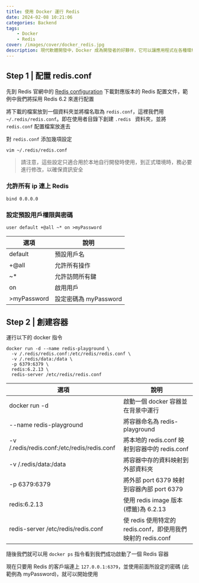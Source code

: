 ```yaml
---
title: 使用 Docker 運行 Redis
date: 2024-02-08 10:21:06
categories: Backend
tags:
    - Docker
    - Redis
cover: /images/cover/docker_redis.jpg
description: 現代軟體開發中，Docker 成為開發者的好夥伴，它可以讓應用程式在各種環境中輕鬆運行。我們將學習如何用簡單的 Docker 指令，下載、啟動並設定 Redis 容器。
---
```


## Step 1 | 配置 redis.conf

先到 Redis 官網中的 [Redis configuration](https://redis.io/docs/latest/operate/oss_and_stack/management/config/) 下載對應版本的 Redis 配置文件，範例中我們將採用 Redis 6.2 來進行配置

將下載的檔案放到一個資料夾並將檔名取為 `redis.conf`，這裡我們用 `~/.redis/redis.conf`。即在使用者目錄下創建 `.redis ` 資料夾，並將 `redis.conf` 配置檔案放進去

對 `redis.conf` 添加幾項設定

```
vim ~/.redis/redis.conf
```

> 請注意，這些設定只適合用於本地自行開發時使用，到正式環境時，務必要進行修改，以確保資訊安全

### 允許所有 ip 連上 Redis

```
bind 0.0.0.0
```

### 設定預設用戶權限與密碼

```
user default +@all ~* on >myPassword
```

<table>
    <thead>
        <tr>
            <th>選項</th>
            <th>說明</th>
        </tr>
    </thead>
    <tbody>
        <tr>
            <td>default</td>
            <td>預設用戶名</td>
        </tr>
        <tr>
            <td>+@all</td>
            <td>允許所有操作</td>
        </tr>
        <tr>
            <td>~*</td>
            <td>允許訪問所有鍵</td>
        </tr>
        <tr>
            <td>on</td>
            <td>啟用用戶</td>
        </tr>
        <tr>
            <td>>myPassword</td>
            <td>設定密碼為 myPassword</td>
        </tr>
    </tbody>
</table>

## Step 2 | 創建容器

運行以下的 docker 指令

```
docker run -d --name redis-playground \
  -v /.redis/redis.conf:/etc/redis/redis.conf \
  -v /.redis/data:/data \
  -p 6379:6379 \
  redis:6.2.13 \
  redis-server /etc/redis/redis.conf
```

<table>
    <thead>
        <tr>
            <th>選項</th>
            <th>說明</th>
        </tr>
    </thead>
    <tbody>
        <tr>
            <td>docker run -d</td>
            <td>啟動一個 docker 容器並在背景中運行</td>
        </tr>
        <tr>
            <td>--name redis-playground</td>
            <td>將容器命名為 redis-playground</td>
        </tr>
        <tr>
            <td>-v /.redis/redis.conf:/etc/redis/redis.conf</td>
            <td>將本地的 redis.conf 映射到容器中的 redis.conf</td>
        </tr>
        <tr>
            <td>-v /.redis/data:/data</td>
            <td>將容器中存的資料映射到外部資料夾</td>
        </tr>
        <tr>
            <td>-p 6379:6379</td>
            <td>將外部 port 6379 映射到容器內部 port 6379</td>
        </tr>
        <tr>
            <td>redis:6.2.13</td>
            <td>使用 redis image 版本(標籤)為 6.2.13</td>
        </tr>
        <tr>
            <td>redis-server /etc/redis/redis.conf</td>
            <td>使 redis 使用特定的 redis.conf，即使用我們映射的 redis.conf</td>
        </tr>
    </tbody>
</table>

隨後我們就可以用 `docker ps` 指令看到我們成功啟動了一個 Redis 容器

現在只要用 Redis 的客戶端連上 `127.0.0.1:6379`，並使用前面所設定的密碼 (此範例為 myPassword)，就可以開始使用